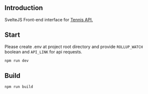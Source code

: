## Introduction

SvelteJS Front-end interface for [Tennis API.](https://github.com/Inqnuam/tennisapi)

## Start

Please create .env at project root directory and provide `ROLLUP_WATCH` boolean and `API_LINK` for api requests.

```bash
npm run dev
```

## Build

```bash
npm run build
```
